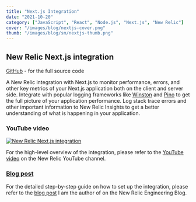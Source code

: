 ```yaml
---
title: "Next.js Integration"
date: "2021-10-20"
category: ["JavaScript", "React", "Node.js", "Next.js", "New Relic"]
cover: "/images/blog/nextjs-cover.png"
thumb: "/images/blog/sm/nextjs-thumb.png"
---
```


## New Relic Next.js integration

[GitHub](https://github.com/newrelic-experimental/newrelic-nextjs-integration) - for the full source code

A New Relic integration with Next.js to monitor performance, errors, and other key metrics of your Next.js application both on the client and server side.
Integrate with popular logging frameworks like [Winston](https://github.com/winstonjs/winston#winston) and [Pino](https://github.com/pinojs/pino#pino) to get the full picture of your application performance.
Log stack trace errors and other important information to New Relic Insights to get a better understanding of what is happening in your application.

### YouTube video

[![New Relic Next.js integration](https://img.youtube.com/vi/kNU9erBezdc/0.jpg)](https://www.youtube.com/watch?v=kNU9erBezdc)

For the high-level overview of the integration, please refer to the [YouTube video](https://www.youtube.com/watch?v=kNU9erBezdc&ab_channel=NewRelic) on the New Relic YouTube channel.

### [Blog post](https://newrelic.com/blog/how-to-relic/nextjs-monitor-application-data)

For the detailed step-by-step guide on how to set up the integration, please refer to the [blog post](https://newrelic.com/blog/how-to-relic/nextjs-monitor-application-data) I am the author of on the New Relic Engineering Blog.
